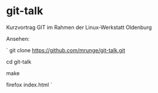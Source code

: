 git-talk
========

Kurzvortrag GIT im Rahmen der Linux-Werkstatt Oldenburg

Ansehen:

`
git clone https://github.com/mrunge/git-talk.git

cd git-talk

make

firefox index.html
`


